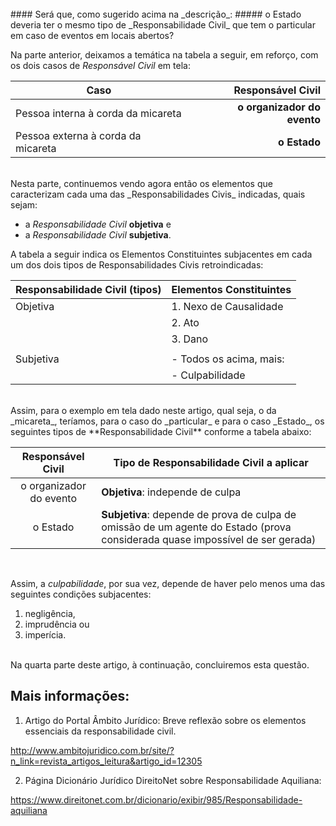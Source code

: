 <br>
#### Será que, como sugerido acima na _descrição_:
##### o Estado deveria ter o mesmo tipo de _Responsabilidade Civil_ que tem o particular em caso de eventos em locais abertos?
<br>

Na parte anterior, deixamos a temática na tabela a seguir, em reforço, com os dois casos de _Responsável Civil_ em tela:


| Caso                               |  |     Responsável Civil         |
|------------------------------------|--|------------------------------:|
| Pessoa interna à corda da micareta |  | **o organizador do evento**   |
| Pessoa externa à corda da micareta |  | **o Estado**                  |


<br>
Nesta parte, continuemos vendo agora então os elementos que caracterizam cada uma das _Responsabilidades Civis_ indicadas, quais sejam:

- a _Responsabilidade Civil_ **objetiva** e
- a _Responsabilidade Civil_ **subjetiva**.

A tabela a seguir indica os Elementos Constituintes subjacentes em cada um dos dois tipos de Responsabilidades Civis retroindicadas:

| Responsabilidade Civil (tipos) | Elementos Constituintes       |
|--------------------------------|--------------------------------------|
| Objetiva                       | 1. Nexo de Causalidade               |
|                                | 2. Ato                               |
|                                | 3. Dano                              |
|                                |                                      |
| Subjetiva                      | - Todos os acima, mais:              |
|                                | - Culpabilidade                      |


<br>
Assim, para o exemplo em tela dado neste artigo, qual seja, o da _micareta_, teríamos, para o caso do _particular_ e para o caso _Estado_, os seguintes tipos de **Responsabilidade Civil** conforme a tabela abaixo:

|     Responsável Civil     | Tipo de Responsabilidade Civil a aplicar                                                                               |
|:-------------------------:|------------------------------------------------------------------------------------------------------------------------|
| o organizador do evento   | **Objetiva**: independe de culpa                                                                                           |
| o Estado                  | **Subjetiva**: depende de prova de culpa de omissão de um agente do Estado (prova considerada quase impossível de ser gerada) |


<br>

Assim, a _culpabilidade_, por sua vez, depende de haver pelo menos uma das seguintes condições subjacentes:

1. negligência,
2. imprudência ou
3. imperícia.

<br>
Na quarta parte deste artigo, à continuação, concluiremos esta questão.

<br>

Mais informações:
-----------------

1) Artigo do Portal Âmbito Jurídico: Breve reflexão sobre os elementos essenciais da responsabilidade civil.

http://www.ambitojuridico.com.br/site/?n_link=revista_artigos_leitura&artigo_id=12305

2) Página Dicionário Jurídico DireitoNet sobre Responsabilidade Aquiliana:

https://www.direitonet.com.br/dicionario/exibir/985/Responsabilidade-aquiliana
